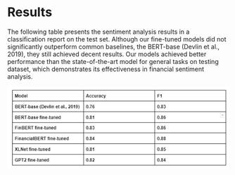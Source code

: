 # Results

The following table presents the sentiment analysis results in a classification report on the test set. Although our fine-tuned models did not significantly outperform common baselines, the BERT-base (Devlin et al., 2019), they still achieved decent results. Our models achieved better performance than the state-of-the-art model for general tasks on testing dataset, which demonstrates its effectiveness in financial sentiment analysis.

![](../reports/figures/image3.png "Hetasdgajbsdkg")